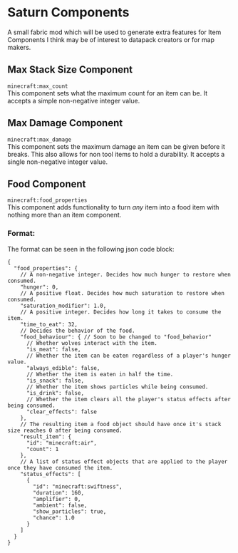 # Saturn Components
A small fabric mod which will be used to generate extra features for Item Components I think may be of interest to datapack creators or for map makers.
## Max Stack Size Component
`minecraft:max_count`<br>
This component sets what the maximum count for an item can be. It accepts a simple non-negative integer value.

## Max Damage Component
`minecraft:max_damage`<br>
This component sets the maximum damage an item can be given before it breaks. This also allows for non tool items to hold a durability. It accepts a single non-negative integer value.

## Food Component
`minecraft:food_properties`<br>
This component adds functionality to turn *any* item into a food item with nothing more than an item component.
### Format:
The format can be seen in the following json code block:
```jsonc
{
  "food_properties": {
    // A non-negative integer. Decides how much hunger to restore when consumed.
    "hunger": 0,
    // A positive float. Decides how much saturation to restore when consumed.
    "saturation_modifier": 1.0,
    // A positive integer. Decides how long it takes to consume the item.
    "time_to_eat": 32,
    // Decides the behavior of the food.
    "food_behaviour": { // Soon to be changed to "food_behavior"
      // Whether wolves interact with the item.
      "is_meat": false,
      // Whether the item can be eaten regardless of a player's hunger value.
      "always_edible": false,
      // Whether the item is eaten in half the time.
      "is_snack": false,
      // Whether the item shows particles while being consumed.
      "is_drink": false,
      // Whether the item clears all the player's status effects after being consumed.
      "clear_effects": false
    },
    // The resulting item a food object should have once it's stack size reaches 0 after being consumed.
    "result_item": {
      "id": "minecraft:air",
      "count": 1
    },
    // A list of status effect objects that are applied to the player once they have consumed the item.
    "status_effects": [
      {
        "id": "minecraft:swiftness",
        "duration": 160,
        "amplifier": 0,
        "ambient": false,
        "show_particles": true,
        "chance": 1.0
      }
    ]
  }
}
```
